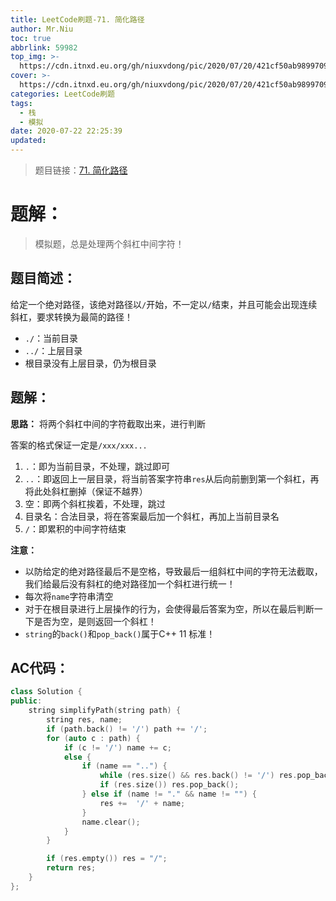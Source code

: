 ```yaml
---
title: LeetCode刷题-71. 简化路径
author: Mr.Niu
toc: true
abbrlink: 59982
top_img: >-
  https://cdn.itnxd.eu.org/gh/niuxvdong/pic/2020/07/20/421cf50ab9899709c3165b33accdfa0c.png
cover: >-
  https://cdn.itnxd.eu.org/gh/niuxvdong/pic/2020/07/20/421cf50ab9899709c3165b33accdfa0c.png
categories: LeetCode刷题
tags:
  - 栈
  - 模拟
date: 2020-07-22 22:25:39
updated:
---
```


















> 题目链接：[71. 简化路径](https://leetcode-cn.com/problems/simplify-path/)



# 题解：



> 模拟题，总是处理两个斜杠中间字符！



## 题目简述：

给定一个绝对路径，该绝对路径以`/`开始，不一定以`/`结束，并且可能会出现连续斜杠，要求转换为最简的路径！

- `./`：当前目录
- `../`：上层目录
- 根目录没有上层目录，仍为根目录



## 题解：

**思路：** 将两个斜杠中间的字符截取出来，进行判断

答案的格式保证一定是`/xxx/xxx...`

1. `.`：即为当前目录，不处理，跳过即可
2. `..`：即返回上一层目录，将当前答案字符串`res`从后向前删到第一个斜杠，再将此处斜杠删掉（保证不越界）
3. 空：即两个斜杠挨着，不处理，跳过
4. 目录名：合法目录，将在答案最后加一个斜杠，再加上当前目录名
5. `/`：即累积的中间字符结束

**注意：** 

- 以防给定的绝对路径最后不是空格，导致最后一组斜杠中间的字符无法截取，我们给最后没有斜杠的绝对路径加一个斜杠进行统一！
- 每次将`name`字符串清空
- 对于在根目录进行上层操作的行为，会使得最后答案为空，所以在最后判断一下是否为空，是则返回一个斜杠！
- `string`的`back()`和`pop_back()`属于C++ 11 标准！

## AC代码：



```c++
class Solution {
public:
    string simplifyPath(string path) {
        string res, name;
        if (path.back() != '/') path += '/';
        for (auto c : path) {
            if (c != '/') name += c;
            else {
                if (name == "..") {
                    while (res.size() && res.back() != '/') res.pop_back();
                    if (res.size()) res.pop_back();
                } else if (name != "." && name != "") {
                    res +=  '/' + name;
                }
                name.clear();
            }
        }

        if (res.empty()) res = "/";
        return res;
    }
};
```



